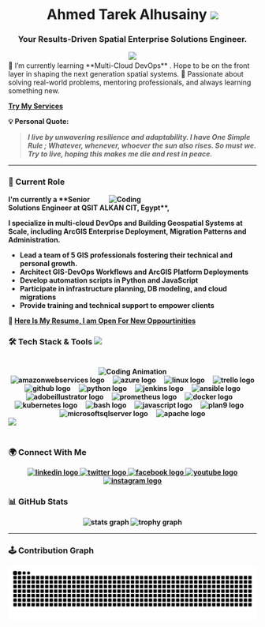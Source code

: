 <h1 align="center">Ahmed Tarek Alhusainy </b><img src="https://media.giphy.com/media/hvRJCLFzcasrR4ia7z/giphy.gif" width="35"></h1>
<h3 align="center">Your Results-Driven Spatial Enterprise Solutions Engineer.<b></b>
<br> </h3>
<div align="center">
  <img src="https://visitor-badge.laobi.icu/badge?page_id=AhmedAlhusaini.AhmedAlhusaini&"  />
</div>
<div>
🌱 I’m currently learning **Multi-Cloud DevOps** . Hope to be on the front layer in shaping the next generation spatial systems.  🚀 Passionate about solving real-world problems, mentoring professionals, and always learning something new.</b>

<a href="https://www.linkedin.com/services/page/854b87312a20b82853/"> <b> Try My Services</a> 
</div>


💡 **Personal Quote:**  
> *I live by unwavering resilience and adaptability. I have One Simple Rule ; Whatever, whenever, whoever the sun also rises. So must we. Try to live, hoping this makes me die and rest in peace.*

---

### 💼 Current Role

<img align="right" alt="Coding" width="300" src="https://i.pinimg.com/originals/81/17/8b/81178b47a8598f0c81c4799f2cdd4057.gif">
<p> I'm currently a **Senior Solutions Engineer at QSIT ALKAN CIT, Egypt**,</p> 
<p> I specialize in multi‑cloud DevOps and Building Geospatial Systems at Scale, including ArcGIS Enterprise Deployment, Migration Patterns and Administration. </p>

- Lead a team of 5 GIS professionals fostering their technical and personal growth.
- Architect GIS-DevOps Workflows and ArcGIS Platform Deployments  
- Develop automation scripts in Python and JavaScript  
- Participate in infrastructure planning, DB modeling, and cloud migrations  
- Provide training and technical support to empower clients
  
📄 [Here Is My Resume, I am Open For New Oppourtinities](https://drive.google.com/file/d/1v0uTVudfojQfk2PvWNJNcYLfVPseNTIu/view?usp=sharing)


### 🛠 Tech Stack & Tools <img src="https://user-images.githubusercontent.com/73097560/115834477-dbab4500-a447-11eb-908a-139a6edaec5c.gif"><br><br>
  <div align="center"> <img src="https://cdn.dribbble.com/users/1277312/screenshots/14733298/media/39b1045e593737587dd60e42c8422d1f.gif" width="250" alt="Coding Animation" />
</div>
<div align="center">
  <img src="https://skillicons.dev/icons?i=aws" height="50" alt="amazonwebservices logo"  />
  <img width="10" />
  <img src="https://cdn.jsdelivr.net/gh/devicons/devicon/icons/azure/azure-original.svg" height="50" alt="azure logo"  />
  <img width="10" />
  <img src="https://cdn.jsdelivr.net/gh/devicons/devicon/icons/linux/linux-original.svg" height="50" alt="linux logo"  />
  <img width="10" />
  <img src="https://cdn.jsdelivr.net/gh/devicons/devicon/icons/trello/trello-plain.svg" height="50" alt="trello logo"  />
  <img width="10" />
  <img src="https://skillicons.dev/icons?i=github" height="50" alt="github logo"  />
  <img width="10" />
  <img src="https://skillicons.dev/icons?i=py" height="50" alt="python logo"  />
  <img width="10" />
  <img src="https://cdn.jsdelivr.net/gh/devicons/devicon/icons/jenkins/jenkins-original.svg" height="50" alt="jenkins logo"  />
  <img width="10" />
  <img src="https://cdn.simpleicons.org/ansible/EE0000" height="50" alt="ansible logo"  />
  <img width="10" />
  <img src="https://skillicons.dev/icons?i=ai" height="50" alt="adobeillustrator logo"  />
  <img width="10" />
  <img src="https://cdn.jsdelivr.net/gh/devicons/devicon/icons/prometheus/prometheus-original.svg" height="50" alt="prometheus logo"  />
  <img width="10" />
  <img src="https://cdn.simpleicons.org/docker/2496ED" height="50" alt="docker logo"  />
  <img width="10" />
  <img src="https://cdn.simpleicons.org/kubernetes/326CE5" height="50" alt="kubernetes logo"  />
  <img width="10" />
  <img src="https://skillicons.dev/icons?i=bash" height="50" alt="bash logo"  />
  <img width="10" />
  <img src="https://skillicons.dev/icons?i=js" height="50" alt="javascript logo"  />
  <img width="10" />
  <img src="https://skillicons.dev/icons?i=plan9" height="50" alt="plan9 logo"  />
  <img width="10" />
  <img src="https://cdn.jsdelivr.net/gh/devicons/devicon/icons/microsoftsqlserver/microsoftsqlserver-plain.svg" height="50" alt="microsoftsqlserver logo"  />
  <img width="10" />
  <img src="https://cdn.simpleicons.org/apache/D22128" height="50" alt="apache logo"  />
</div>
<img src="https://user-images.githubusercontent.com/73097560/115834477-dbab4500-a447-11eb-908a-139a6edaec5c.gif"><br><br>

### 🌍 Connect With Me

<div align="center">
  <a href="https://www.linkedin.com/in/ahmedalhusainy/" target="_blank">
    <img src="https://img.shields.io/static/v1?message=LinkedIn&logo=linkedin&label=&color=0077B5&logoColor=white&labelColor=&style=for-the-badge" height="25" alt="linkedin logo"  />
  </a>
  <a href="https://x.com/Ah_Alhusainy" target="_blank">
    <img src="https://img.shields.io/static/v1?message=Twitter&logo=twitter&label=&color=1DA1F2&logoColor=white&labelColor=&style=for-the-badge" height="25" alt="twitter logo"  />
  </a>
  <a href="https://www.facebook.com/Ahmdlhusainy/" target="_blank">
    <img src="https://img.shields.io/static/v1?message=Facebook&logo=facebook&label=&color=1877F2&logoColor=white&labelColor=&style=for-the-badge" height="25" alt="facebook logo"  />
  </a>
  <a href="https://www.youtube.com/@GISOverflow" target="_blank">
    <img src="https://img.shields.io/static/v1?message=Youtube&logo=youtube&label=&color=FF0000&logoColor=white&labelColor=&style=for-the-badge" height="25" alt="youtube logo"  />
  </a>
  <a href="https://www.instagram.com/ahmdalhusaini" target="_blank">
    <img src="https://img.shields.io/static/v1?message=Instagram&logo=instagram&label=&color=E4405F&logoColor=white&labelColor=&style=for-the-badge" height="25" alt="instagram logo"  />
  </a>
</div>




### 📊 GitHub Stats

<div align="center">
  <img src="https://github-readme-stats.vercel.app/api?username=AhmedAlhusaini&hide_title=false&hide_rank=false&show_icons=true&include_all_commits=true&count_private=true&disable_animations=false&theme=dracula&locale=en&hide_border=false&order=1" height="150" alt="stats graph"  />
  <img src="https://github-profile-trophy.vercel.app?username=AhmedAlhusaini&theme=dracula&column=-1&row=1&margin-w=8&margin-h=8&no-bg=false&no-frame=false&order=4" height="150" alt="trophy graph"  />
</div>

---

### 🕹️ Contribution Graph

<div align="center">

<img src="https://raw.githubusercontent.com/AhmedAlhusaini/AhmedAlhusaini/output/snake.svg" alt="Snake animation" />

</div>


